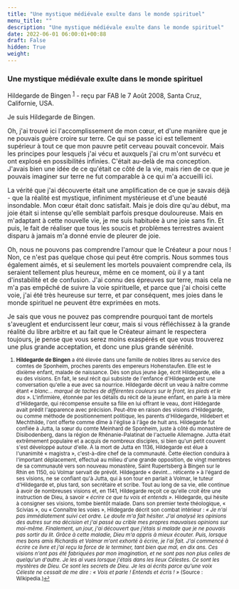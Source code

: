```yaml
---
title: "Une mystique médiévale exulte dans le monde spirituel"
menu_title: ""
description: "Une mystique médiévale exulte dans le monde spirituel"
date: 2022-06-01 06:00:01+00:88
draft: False
hidden: True
weight:
---
```

### Une mystique médiévale exulte dans le monde spirituel

Hildegarde de Bingen <sup id="a1">[1](#f1)</sup> - reçu par FAB le 7 Août 2008, Santa Cruz, Californie, USA.

Je suis Hildegarde de Bingen.

Oh, j'ai trouvé ici l'accomplissement de mon cœur, et d'une manière que je ne pouvais guère croire sur terre. Ce qui se passe ici est tellement supérieur à tout ce que mon pauvre petit cerveau pouvait concevoir. Mais les principes pour lesquels j'ai vécu et auxquels j'ai cru m'ont survécu et ont explosé en possibilités infinies. C'était au-delà de ma conception. J'avais bien une idée de ce qu'était ce côté de la vie, mais rien de ce que je pouvais imaginer sur terre ne fut comparable à ce qui m'a accueilli ici.

La vérité que j'ai découverte était une amplification de ce que je savais déjà - que la réalité est mystique, infiniment mystérieuse et d'une beauté insondable. Mon cœur était donc satisfait. Mais je dois dire qu'au début, ma joie était si intense qu'elle semblait parfois presque douloureuse. Mais en m'adaptant à cette nouvelle vie, je me suis habituée à une joie sans fin. Et puis, le fait de réaliser que tous les soucis et problèmes terrestres avaient disparu à jamais m'a donné envie de pleurer de joie.

Oh, nous ne pouvons pas comprendre l'amour que le Créateur a pour nous ! Non, ce n'est pas quelque chose qui peut être compris. Nous sommes tous également aimés, et si seulement les mortels pouvaient comprendre cela, ils seraient tellement plus heureux, même en ce moment, où il y a tant d'instabilité et de confusion. J'ai connu des épreuves sur terre, mais cela ne m'a pas empêché de suivre la voie spirituelle, et parce que j'ai choisi cette voie, j'ai été très heureuse sur terre, et par conséquent, mes joies dans le monde spirituel ne peuvent être exprimées en mots.

Je sais que vous ne pouvez pas comprendre pourquoi tant de mortels s'aveuglent et endurcissent leur cœur, mais si vous réfléchissez à la grande réalité du libre arbitre et au fait que le Créateur aimant le respectera toujours, je pense que vous serez moins exaspérés et que vous trouverez une plus grande acceptation, et donc une plus grande sérénité.
<small>

1. <large id="f1"> **Hildegarde de Bingen** a été élevée dans une famille de nobles libres au service des comtes de Sponheim, proches parents des empereurs Hohenstaufen. Elle est le dixième enfant, malade de naissance. Dès son plus jeune âge, écrit Hildegarde, elle a eu des visions. En fait, le seul récit qui subsiste de l'enfance d'Hildegarde est une conversation qu'elle a eue avec sa nourrice. Hildegarde décrit un veau à naître comme étant *« blanc... marqué de taches de différentes couleurs sur le front, les pieds et le dos »*. L'infirmière, étonnée par les détails du récit de la jeune enfant, en parle à la mère d'Hildegarde, qui récompense ensuite sa fille en lui offrant le veau, dont Hildegarde avait prédit l'apparence avec précision. Peut-être en raison des visions d'Hildegarde, ou comme méthode de positionnement politique, les parents d'Hildegarde, Hildebert et Mechthilde, l'ont offerte comme dîme à l'église à l'âge de huit ans. Hildegarde fut confiée à Jutta, la sœur du comte Meinhard de Sponheim, juste à côté du monastère de Disibodenberg, dans la région de Rhénanie-Palatinat de l'actuelle Allemagne. Jutta était extrêmement populaire et a acquis de nombreux disciples, si bien qu'un petit couvent s'est développé autour d'elle. À la mort de Jutta en 1136, Hildegarde est élue à l'unanimité « magistra », c'est-à-dire chef de la communauté. Cette élection conduira à l'important déplacement, effectué au milieu d'une grande opposition, de vingt membres de sa communauté vers son nouveau monastère, Saint Rupertsberg à Bingen sur le Rhin en 1150, où Volmar servait de prévôt. Hildegarde « devint... réticente » à l'égard de ses visions, ne se confiant qu'à Jutta, qui à son tour en parlait à Volmar, le tuteur d'Hildegarde et, plus tard, son secrétaire et scribe. Tout au long de sa vie, elle continue à avoir de nombreuses visions et, en 1141, Hildegarde reçoit ce qu'elle croit être une instruction de Dieu, à savoir *« écrire ce que tu vois et entends »*. Hildegarde, qui hésite à consigner ses visions, tombe bientôt malade. Dans son premier texte théologique, « Scivias », ou « Connaître les voies », Hildegarde décrit son combat intérieur : *« Je n'ai pas immédiatement suivi cet ordre. Le doute m'a fait hésiter. J'ai analysé les opinions des autres sur ma décision et j'ai passé au crible mes propres mauvaises opinions sur moi-même. Finalement, un jour, j'ai découvert que j'étais si malade que je ne pouvais pas sortir du lit. Grâce à cette maladie, Dieu m'a appris à mieux écouter. Puis, lorsque mes bons amis Richardis et Volmar m'ont exhorté à écrire, je l'ai fait. J'ai commencé à écrire ce livre et j'ai reçu la force de le terminer, tant bien que mal, en dix ans. Ces visions n'ont pas été fabriquées par mon imagination, et ne sont pas non plus celles de quelqu'un d'autre. Je les ai vues lorsque j'étais dans les lieux Célestes. Ce sont les mystères de Dieu. Ce sont les secrets de Dieu. Je les ai écrits parce qu'une voix Céleste ne cessait de me dire : « Vois et parle ! Entends et écris ! »* (Source : Wikipedia.)[↩](#a1)

